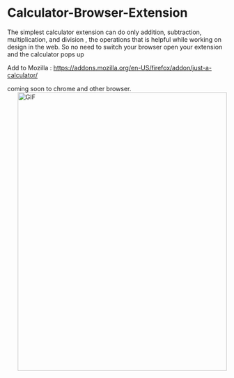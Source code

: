 # Calculator-Browser-Extension<img src="https://addons.cdn.mozilla.net/user-media/addon_icons/2684/2684964-64.png?modified=c637dfef" alt=""/>
The simplest calculator extension can do only addition, subtraction, multiplication, and division , the operations that is helpful while working on design in the web. So no need to switch your browser open your extension and the calculator pops up


Add to Mozilla : https://addons.mozilla.org/en-US/firefox/addon/just-a-calculator/


coming soon to chrome and other browser.
<img align="right" alt="GIF" src="https://github.com/techakhilc47/Calculator-Browser-Extension/blob/master/calc.gif" width="480" height="640" align="left"/>
